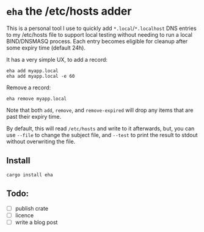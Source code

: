 # `eha` the /etc/hosts adder

This is a personal tool I use to quickly add `*.local`/`*.localhost` DNS entries to my /etc/hosts file to support local testing without needing to run a local BIND/DNSMASQ process. Each entry becomes eligible for cleanup after some expiry time (default 24h).

It has a very simple UX, to add a record:

```
eha add myapp.local
eha add myapp.local -e 60
```

Remove a record:

```
eha remove myapp.local
```

Note that both `add`, `remove`, and `remove-expired` will drop any items that are past their expiry time.

By default, this will read `/etc/hosts` and write to it afterwards, but, you can use `--file` to change the subject file, and `--test` to print the result to stdout without overwriting the file. 

## Install

```
cargo install eha
```

## Todo:

- [ ] publish crate
- [ ] licence
- [ ] write a blog post
